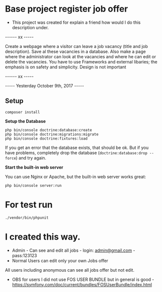 # Base project register job offer

* This project was created for explain a friend how would I do this description under. 

------ xx -----

Create a webpage where a visitor can leave a job vacancy (title and job description). Save al these vacancies in a database. Also make a page where the administrator can look at the vacancies and where he can edit or delete the vacancies. You have to use Frameworks and external libaries; the emphasis is on safety and simplicity. Design is not important

------ xx -----

----- Yesterday October 9th, 2017 -----

## Setup

```
composer install
```

**Setup the Database**


```
php bin/console doctrine:database:create
php bin/console doctrine:migrations:migrate
php bin/console doctrine:fixtures:load
```

If you get an error that the database exists, that should
be ok. But if you have problems, completely drop the
database (`doctrine:database:drop --force`) and try again.

**Start the built-in web server**

You can use Nginx or Apache, but the built-in web server works
great:

```
php bin/console server:run
```

# For test run
```
./vendor/bin/phpunit 
```

# I created this way.
* Admin - Can see and edit all jobs - login: admin@gmail.com - pass:123123
* Normal Users can edit only your own Jobs offer

All users including anonymous can see all jobs offer but not edit.

* OBS for users I did not use FOS USER BUNDLE but in general is good - https://symfony.com/doc/current/bundles/FOSUserBundle/index.html
